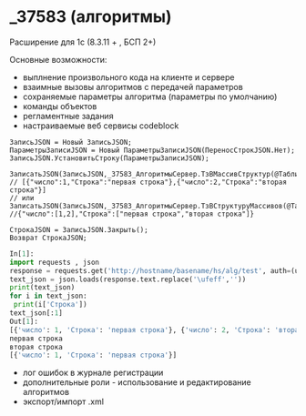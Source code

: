 # _37583 (алгоритмы)

Расширение для 1с (8.3.11 + , БСП 2+) 

Основные возможности:

* выплнение произвольного кода на клиенте и сервере
* взаимные вызовы алгоритмов с передачей параметров
* сохраняемые параметры алгоритма (параметры по умолчанию)
* команды объектов
* регламентные задания
* настраиваемые веб сервисы
  codeblock


```1c-enterprise
ЗаписьJSON = Новый ЗаписьJSON; 
ПараметрыЗаписиJSON = Новый ПараметрыЗаписиJSON(ПереносСтрокJSON.Нет); 
ЗаписьJSON.УстановитьСтроку(ПараметрыЗаписиJSON); 

ЗаписатьJSON(ЗаписьJSON,_37583_АлгоритмыСервер.ТзВМассивСтруктур(@Таблица));
// [{"число":1,"Строка":"первая строка"},{"число":2,"Строка":"вторая строка"}]
// или
ЗаписатьJSON(ЗаписьJSON,_37583_АлгоритмыСервер.ТзВСтруктуруМассивов(@Таблица)); 
//{"число":[1,2],"Строка":["первая строка","вторая строка"]}

СтрокаJSON = ЗаписьJSON.Закрыть(); 
Возврат СтрокаJSON; 
```

```python
In[1]: 
import requests , json  
response = requests.get('http://hostname/basename/hs/alg/test', auth=(username, password))
text_json = json.loads(response.text.replace('\ufeff',''))
print(text_json)
for i in text_json:
 print(i['Строка'])
text_json[:1]
Out[1]:
[{'число': 1, 'Строка': 'первая строка'}, {'число': 2, 'Строка': 'вторая строка'}]
первая строка
вторая строка
[{'число': 1, 'Строка': 'первая строка'}]
```


* лог ошибок в  журнале регистрации
* дополнительные роли - использование и редактирование алгоритмов
* экспорт/импорт .xml
